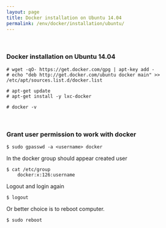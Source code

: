 ```yaml
---
layout: page
title: Docker installation on Ubuntu 14.04
permalink: /env/docker/installation/ubuntu/
---
```


<br/>

### Docker installation on Ubuntu 14.04


    # wget -qO- https://get.docker.com/gpg | apt-key add -
    # echo "deb http://get.docker.com/ubuntu docker main" >> /etc/apt/sources.list.d/docker.list

    # apt-get update
    # apt-get install -y lxc-docker

    # docker -v

<br/>

### Grant user permission to work with docker

    $ sudo gpasswd -a <username> docker


In the docker group should appear created user

    $ cat /etc/group
        docker:x:126:username

Logout and login again

    $ logout

Or better choice is to reboot computer.

    $ sudo reboot
